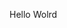 Hello Wolrd


































































































































































































































































































































































































































































































































































































































































































































































































































































































































































































































































































































































































































































































































































































































































































































































































































































































































































































































































































































































































































































































































































































































































































































































































































































































































































































































